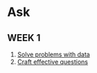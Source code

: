 # Ask

## WEEK 1

1. [Solve problems with data](Ask/solve-problems-with-data/README.md)
1. [Craft effective questions](Ask/craft-effective-questions/README.md)